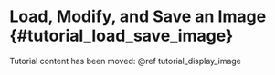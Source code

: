 Load, Modify, and Save an Image {#tutorial_load_save_image}
===============================

Tutorial content has been moved: @ref tutorial_display_image
